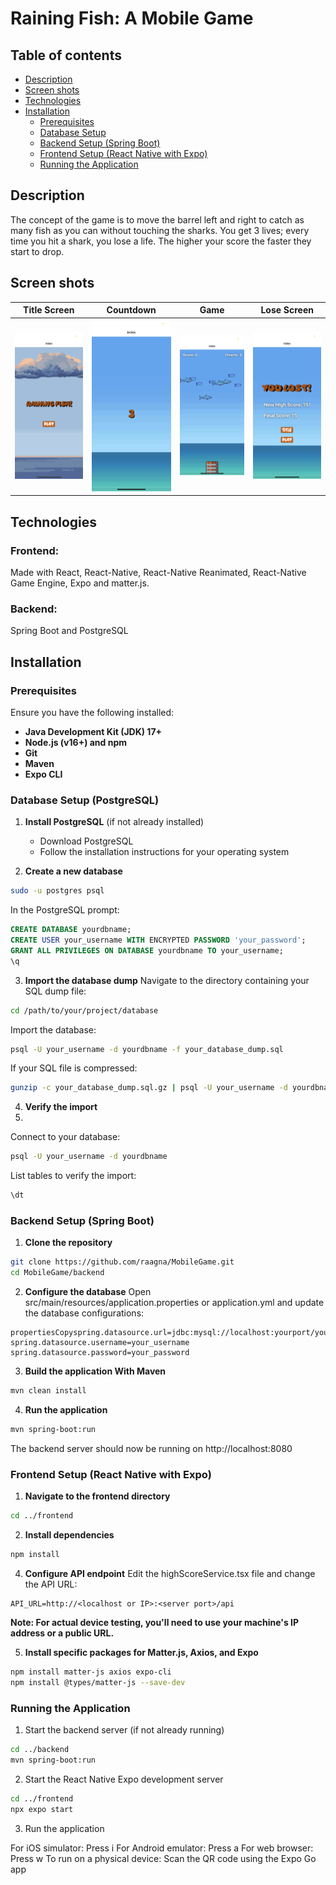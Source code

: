 # Raining Fish: A Mobile Game
## Table of contents
- [Description](#description)
- [Screen shots](#screen-shots)
- [Technologies](#technologies)
- [Installation](#installation)
  - [Prerequisites](#prerequisites)
  - [Database Setup](#database-setup-postgresql)
  - [Backend Setup (Spring Boot)](#backend-setup-spring-boot)
  - [Frontend Setup (React Native with Expo)](#frontend-setup-react-native-with-expo)
  - [Running the Application](running-the-application)

## Description
The concept of the game is to move the barrel left and right to catch as many fish as you can without touching the sharks. You get 3 lives; every time you hit a shark, you lose a life. The higher your score the faster they start to drop.


## Screen shots 

|Title Screen                                                      |   Countdown                                                          |    Game                                                           |   Lose Screen |  
|:----------------------------------------------------------------:|:--------------------------------------------------------------------:|:-----------------------------------------------------------------:|:-------------:| 
|<img src="\assets\TitleIMG.png" alt="Title screen" width="200"/>  | <img src="\assets\CountdownIMG.png" alt="Title screen" width="200"/> | <img src="\assets\GameIMG.png" alt="Title screen" width="200"/>  | <img src="\assets\LostScreenIMG.png" alt="Title screen" width="200"/>|                                                                            


## Technologies 
### Frontend:
Made with React, React-Native, React-Native Reanimated, React-Native Game Engine, Expo and matter.js.
### Backend:
Spring Boot and PostgreSQL


## Installation

### Prerequisites
  Ensure you have the following installed:

- **Java Development Kit (JDK) 17+**
- **Node.js (v16+) and npm**
- **Git**
- **Maven**
- **Expo CLI**

### Database Setup (PostgreSQL)

1. **Install PostgreSQL** (if not already installed)

   - Download PostgreSQL
   - Follow the installation instructions for your operating system

2. **Create a new database**

```bash
sudo -u postgres psql
```
In the PostgreSQL prompt:
~~~~sql
CREATE DATABASE yourdbname;
CREATE USER your_username WITH ENCRYPTED PASSWORD 'your_password';
GRANT ALL PRIVILEGES ON DATABASE yourdbname TO your_username;
\q
~~~~
3. **Import the database dump**
   Navigate to the directory containing your SQL dump file:
```bash
cd /path/to/your/project/database
```
Import the database:
```bash
psql -U your_username -d yourdbname -f your_database_dump.sql
```
If your SQL file is compressed:
```bash
gunzip -c your_database_dump.sql.gz | psql -U your_username -d yourdbname
```
4. **Verify the import**
5. 
Connect to your database:
```bash
psql -U your_username -d yourdbname
```
List tables to verify the import:
~~~~sql
\dt
~~~~
### Backend Setup (Spring Boot)

1. **Clone the repository**
```bash
git clone https://github.com/raagna/MobileGame.git
cd MobileGame/backend
```
2. **Configure the database**
Open src/main/resources/application.properties or application.yml and update the database configurations:
```properties
propertiesCopyspring.datasource.url=jdbc:mysql://localhost:yourport/yourdbname
spring.datasource.username=your_username
spring.datasource.password=your_password
```
3. **Build the application With Maven**

```bash
mvn clean install
```
4. **Run the application**
```bash
mvn spring-boot:run
```
The backend server should now be running on http://localhost:8080

### Frontend Setup (React Native with Expo)
1. **Navigate to the frontend directory**
```bash
cd ../frontend
```
2. **Install dependencies**
```bash
npm install
```
4. **Configure API endpoint**
Edit the highScoreService.tsx file and change the API URL:
```tsx
API_URL=http://<localhost or IP>:<server port>/api
```
**Note: For actual device testing, you'll need to use your machine's IP address or a public URL.**

5. **Install specific packages for Matter.js, Axios, and Expo**
```bash
npm install matter-js axios expo-cli
npm install @types/matter-js --save-dev
```
### Running the Application

1. Start the backend server (if not already running)
```bash 
cd ../backend
mvn spring-boot:run
```
2. Start the React Native Expo development server
```bash
cd ../frontend
npx expo start
```
3. Run the application

For iOS simulator: Press i
For Android emulator: Press a
For web browser: Press w
To run on a physical device: Scan the QR code using the Expo Go app












